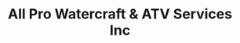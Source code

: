 ---
title: "All Pro Watercraft & ATV Services Inc"
url: /panama-city/all-pro-watercraft-und-atv-services-inc/
shop: Boot
---